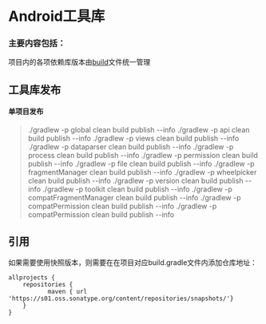 Android工具库
=========
### 主要内容包括：

项目内的各项依赖库版本由[build](./build.gradle)文件统一管理

工具库发布
---------
#### 单项目发布
> ./gradlew -p global clean build publish --info
./gradlew -p api clean build publish --info
./gradlew -p views clean build publish --info
./gradlew -p dataparser clean build publish --info
./gradlew -p process clean build publish --info
./gradlew -p permission clean build publish --info
./gradlew -p file clean build publish --info
./gradlew -p fragmentManager clean build publish --info
./gradlew -p wheelpicker clean build publish --info
./gradlew -p version clean build publish --info
./gradlew -p toolkit clean build publish --info
./gradlew -p compatFragmentManager clean build publish --info
./gradlew -p compatPermission clean build publish --info
./gradlew -p compatPermission clean build publish --info

引用
---------
如果需要使用快照版本，则需要在在项目对应build.gradle文件内添加仓库地址：
````
allprojects {
    repositories {
           maven { url 'https://s01.oss.sonatype.org/content/repositories/snapshots/'}
    }
}
````
